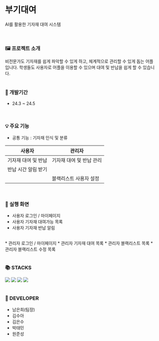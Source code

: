 <div align=left><h1> 부기대여 </h1></div>
AI를 활용한 기자재 대여 시스템
<br><br><br>


### 🖼️ 프로젝트 소개
비전문가도 기자재를 쉽게 파악할 수 있게 하고, 체계적으로 관리할 수 있게 돕는 어플 입니다.
학생들도 사용자로 어플을 이용할 수 있으며 대여 및 반납을 쉽게 할 수 있습니다.
<br>
<br>


### 📅 개발기간
* 24.3 ~ 24.5
<br>

### 💡 주요 기능
* 공통 기능 : 기자재 인식 및 분류
  
| 사용자 | 관리자 |
| ----------- | ------------- |
| 기자재 대여 및 반납 | 기자재 대여 및 반납 관리 |
| 반납 시간 알림 받기 |  |
|  | 블랙리스트 사용자 설정 |
<br>

### 📱 실행 화면
* 사용자 로그인 / 마이페이지
* 사용자 기자재 대여가능 목록
* 사용자 기자재 반납 알림
<br>
* 관리자 로그인 / 마이페이지
* 관리자 기자재 대여 목록
* 관리자 블랙리스트 목록
* 관리자 블랙리스트 수정 목록
  

<br>
<br>

### 📚 STACKS
<div align=left> 
  <img src="https://img.shields.io/badge/kotlin-4A86CF?style=for-the-badge&logo=kotlin&logoColor=white"> 
  <img src="https://img.shields.io/badge/Node.js-339933?style=for-the-badge&logo=Node.js&logoColor=white">
  <img src="https://img.shields.io/badge/firebase-F6E05E?style=for-the-badge&logo=firebase&logoColor=white">
  <img src="https://img.shields.io/badge/google colab-F9AB00?style=for-the-badge&logo=google colab&logoColor=white"> 
  <br>
  <br>

  
### 🔧 DEVELOPER
* 남은희(팀장)
* 김수아
* 김은수
* 박태민
* 원준성
